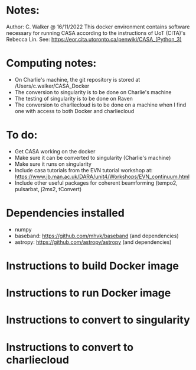 # Notes:
Author: C. Walker @ 16/11/2022
This docker environment contains software necessary for running CASA
according to the instructions of UoT (CITA)'s Rebecca Lin.
See: https://eor.cita.utoronto.ca/penwiki/CASA_(Python_3)

# Computing notes:

- On Charlie's machine, the git repository is stored at /Users/c.walker/CASA_Docker
- The conversion to singularity is to be done on Charlie's machine
- The testing of singularity is to be done on Raven
- The conversion to charliecloud is to be done on a machine when I find one with access to both Docker and charliecloud

# To do:

- Get CASA working on the docker
- Make sure it can be converted to singularity (Charlie's machine)
- Make sure it runs on singularity
- Include casa tutorials from the EVN tutorial workshop at: https://www.jb.man.ac.uk/DARA/unit4/Workshops/EVN_continuum.html
- Include other useful packages for coherent beamforming (tempo2, pulsarbat, j2ms2, tConvert)

# Dependencies installed

- numpy
- baseband: https://github.com/mhvk/baseband (and dependencies)
- astropy: https://github.com/astropy/astropy (and dependencies)

# Instructions to build Docker image
# Instructions to run Docker image
# Instructions to convert to singularity
# Instructions to convert to charliecloud
